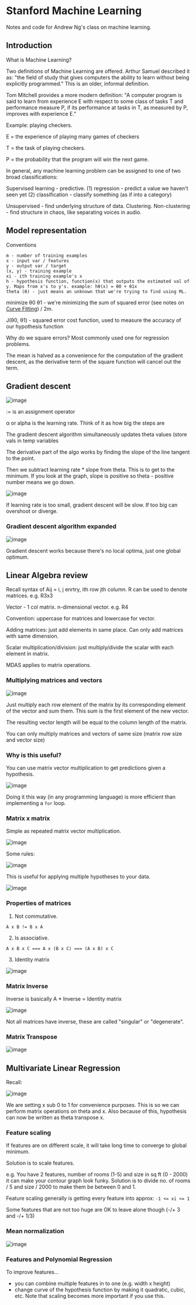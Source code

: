 # Stanford Machine Learning

Notes and code for Andrew Ng's class on machine learning.

## Introduction

What is Machine Learning?

Two definitions of Machine Learning are offered. Arthur Samuel described it as: "the field of study that gives computers the ability to learn without being explicitly programmed." This is an older, informal definition.

Tom Mitchell provides a more modern definition: "A computer program is said to learn from experience E with respect to some class of tasks T and performance measure P, if its performance at tasks in T, as measured by P, improves with experience E."

Example: playing checkers.

E = the experience of playing many games of checkers

T = the task of playing checkers.

P = the probability that the program will win the next game.

In general, any machine learning problem can be assigned to one of two broad classifications:

Supervised learning - predictive. (1) regression - predict a value we haven't seen yet (2) classification - classify something (as if into a category)

Unsupervised - find underlying structure of data. Clustering. Non-clustering - find structure in chaos, like separating voices in audio.

## Model representation

Conventions

```
m - number of training examples
x - input var / features
y - output var / target
(x, y) - training example
xi - ith training example's x
h - hypothesis function, function(x) that outputs the estimated val of y. Maps from x's to y's. example: hθ(x) = θ0 + θ1x
theta (θ) - just means an unknown that we're trying to find using ML.
```

minimize θ0 θ1 - we're minimizing the sum of squared error (see notes on [Curve Fitting](https://github.com/beatobongco/TIL/blob/master/day_notes/2017-05-04_Curve_Fitting.md)) / 2m.

J(θ0, θ1) - squared error cost function, used to measure the accuracy of our hypothesis function

Why do we square errors? Most commonly used one for regression problems.

The mean is halved as a convenience for the computation of the gradient descent, as the derivative term of the square function will cancel out the term.

## Gradient descent

![image](https://cloud.githubusercontent.com/assets/3739702/26201119/f4e4503a-3c03-11e7-8c58-90994d4e7f07.png)

:= is an assignment operator

α or alpha is the learning rate. Think of it as how big the steps are

The gradient descent algorithm simultaneously updates theta values (store vals in temp variables

The derivative part of the algo works by finding the slope of the line tangent to the point.

Then we subtract learning rate * slope from theta. This is to get to the minimum. If you look at the graph, slope is positive so theta - positive number means we go down.

![image](https://cloud.githubusercontent.com/assets/3739702/26201132/09473e98-3c04-11e7-856e-b922fdfb93ca.png)

If learning rate is too small, gradient descent will be slow. If too big can overshoot or diverge.

### Gradient descent algorithm expanded

![image](https://cloud.githubusercontent.com/assets/3739702/26201818/6564fff0-3c07-11e7-9324-acc6ea600cdb.png)

Gradient descent works because there's no local optima, just one global optimum.

## Linear Algebra review

Recall syntax of Aij = i, j enrtry, ith row jth column. R can be used to denote matrices. e.g. R3x3

Vector - 1 col matrix. n-dimensional vector. e.g. R4

Convention: uppercase for matrices and lowercase for vector.

Adding matrices: just add elements in same place. Can only add matrices with same dimension.

Scalar multiplication/division: just multiply/divide the scalar with each element in matrix.

MDAS applies to matrix operations.

### Multiplying matrices and vectors

![image](https://cloud.githubusercontent.com/assets/3739702/26272529/5ce8e50c-3d4d-11e7-9db2-0424254b3157.png)

Just multiply each row element of the matrix by its corresponding element of the vector and sum them. This sum is the first element of the new vector.

The resulting vector length will be equal to the column length of the matrix.

You can only multiply matrices and vectors of same size (matrix row size and vector size)

### Why is this useful?

You can use matrix vector multiplication to get predictions given a hypothesis.

![image](https://cloud.githubusercontent.com/assets/3739702/26272604/453b6360-3d4f-11e7-9738-5bf07d2a6258.png)

Doing it this way (in any programming language) is more efficient than implementing a `for` loop.

### Matrix x matrix

Simple as repeated matrix vector multiplication.

![image](https://cloud.githubusercontent.com/assets/3739702/26272795/2d0a6520-3d54-11e7-9225-36313f247bfa.png)

Some rules:

![image](https://cloud.githubusercontent.com/assets/3739702/26272807/93065078-3d54-11e7-9168-cf530ea41298.png)

This is useful for applying multiple hypotheses to your data.

![image](https://cloud.githubusercontent.com/assets/3739702/26272861/93efc3ec-3d55-11e7-976b-bb0e27d491ef.png)

### Properties of matrices

1. Not commutative.

`A x B != B x A`

2. Is associative.

`A x B x C === A x (B x C) === (A x B) x C`

3. Identity matrix

![image](https://cloud.githubusercontent.com/assets/3739702/26272922/daf3f41a-3d56-11e7-85bd-47a42486b613.png)

### Matrix Inverse

Inverse is basically A * Inverse = Identity matrix

![image](https://cloud.githubusercontent.com/assets/3739702/26291146/581d14ee-3ee7-11e7-89ce-49722821fa85.png)

Not all matrices have inverse, these are called "singular" or "degenerate".

### Matrix Transpose

![image](https://cloud.githubusercontent.com/assets/3739702/26291334/846deb9e-3ee8-11e7-9e03-0aefc4676c5f.png)

## Multivariate Linear Regression

Recall:

![image](https://cloud.githubusercontent.com/assets/3739702/26306140/364c9eb6-3f2d-11e7-8ee1-9867fd886057.png)

We are setting x sub 0 to 1 for convenience purposes. This is so we can perform matrix operations on theta and x. Also because of this, hypothesis can now be written as theta transpose x.

### Feature scaling

If features are on different scale, it will take long time to converge to global minimum.

Solution is to scale features.

e.g. You have 2 features, number of rooms (1-5) and size in sq ft (0 - 2000) it can make your contour graph look funky. Solution is to divide no. of rooms / 5 and size / 2000 to make them be between 0 and 1.

Feature scaling generally is getting every feature into approx: `-1 <= xi <= 1`

Some features that are not too huge are OK to leave alone though (-/+ 3 and -/+ 1/3)

### Mean normalization

![image](https://cloud.githubusercontent.com/assets/3739702/26308039/7189b694-3f32-11e7-8dff-f168559c3d27.png)

### Features and Polynomial Regression

To improve features...

* you can combine multiple features in to one (e.g. width x height)
* change curve of the hypothesis function by making it quadratic, cubic, etc. Note that scaling becomes more important if you use this.



